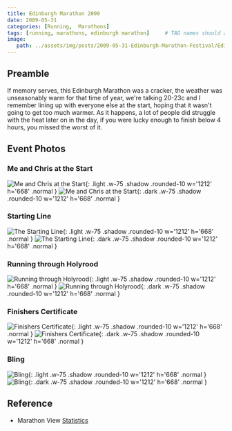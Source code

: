 ```yaml
---
title: Edinburgh Marathon 2009
date: 2009-05-31
categories: [Running,  Marathons]
tags: [running, marathons, edinburgh marathon]     # TAG names should always be lowercase
image:
   path: ../assets/img/posts/2009-05-31-Edinburgh-Marathon-Festival/Edinburgh-Marathon-2009.webp
---
```


## Preamble

If memory serves, this Edinburgh Marathon was a cracker, the weather was unseasonably warm for that time of year, we're talking 20-23c and I remember lining up with everyone else at the start, hoping that it wasn't going to get too much warmer. As it happens, a lot of people did struggle with the heat later on in the day, if you were lucky enough to finish below 4 hours, you missed the worst of it.

## Event Photos

### Me and Chris at the Start

![Me and Chris at the Start](../assets/img/posts/2009-05-31-Edinburgh-Marathon-Festival/Me_and_Chris_Start.webp){: .light .w-75 .shadow .rounded-10 w='1212' h='668' .normal }
![Me and Chris at the Start](../assets/img/posts/2009-05-31-Edinburgh-Marathon-Festival/Me_and_Chris_Start.webp){: .dark .w-75 .shadow .rounded-10 w='1212' h='668' .normal }

### Starting Line

![The Starting Line](../assets/img/posts/2009-05-31-Edinburgh-Marathon-Festival/Start_of_Marathon.webp){: .light .w-75 .shadow .rounded-10 w='1212' h='668' .normal }
![The Starting Line](../assets/img/posts/2009-05-31-Edinburgh-Marathon-Festival/Start_of_Marathon.webp){: .dark .w-75 .shadow .rounded-10 w='1212' h='668' .normal }

### Running through Holyrood

![Running through Holyrood](../assets/img/posts/2009-05-31-Edinburgh-Marathon-Festival/Me_Through_Holyrood.webp){: .light .w-75 .shadow .rounded-10 w='1212' h='668' .normal }
![Running through Holyrood](../assets/img/posts/2009-05-31-Edinburgh-Marathon-Festival/Me_Through_Holyrood.webp){: .dark .w-75 .shadow .rounded-10 w='1212' h='668' .normal }

### Finishers Certificate

![Finishers Certificate](../assets/img/posts/2009-05-31-Edinburgh-Marathon-Festival/Finishers_Certificate.webp){: .light .w-75 .shadow .rounded-10 w='1212' h='668' .normal }
![Finishers Certificate](../assets/img/posts/2009-05-31-Edinburgh-Marathon-Festival/Finishers_Certificate.webp){: .dark .w-75 .shadow .rounded-10 w='1212' h='668' .normal }

### Bling

![Bling](../assets/img/posts/2009-05-31-Edinburgh-Marathon-Festival/Medal.webp){: .light .w-75 .shadow .rounded-10 w='1212' h='668' .normal }
![Bling](../assets/img/posts/2009-05-31-Edinburgh-Marathon-Festival/Medal.webp){: .dark .w-75 .shadow .rounded-10 w='1212' h='668' .normal }

## Reference

* Marathon View [Statistics](https://marathonview.net/race/98394)

